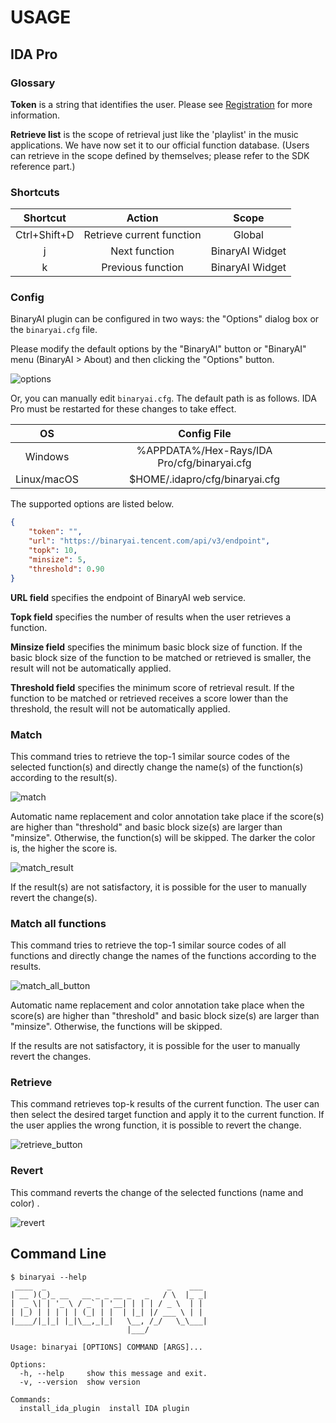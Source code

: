 # USAGE


## IDA Pro

### Glossary

**Token** is a string that identifies the user. Please see [Registration]( https://binaryai.readthedocs.io/en/latest/registration.html ) for more information.

**Retrieve list** is the scope of retrieval just like the 'playlist' in the music applications. We have now set it to our official function database. (Users can retrieve in the scope defined by themselves; please refer to the SDK reference part.)

### Shortcuts

|   Shortcut   |          Action           |      Scope      |
| :----------: | :-----------------------: | :-------------: |
| Ctrl+Shift+D | Retrieve current function |     Global      |
|      j       |       Next function       | BinaryAI Widget |
|      k       |     Previous function     | BinaryAI Widget |

### Config

BinaryAI plugin can be configured in two ways: the "Options" dialog box or the `binaryai.cfg` file.

Please modify the default options by the "BinaryAI" button or "BinaryAI" menu (BinaryAI > About) and then clicking the "Options" button.

![options](image/options.png)

Or, you can manually edit  `binaryai.cfg`. The default path is as follows. IDA Pro must be restarted for these changes to take effect.

|     OS      |                 Config File                 |
| :---------: | :-----------------------------------------: |
|   Windows   | %APPDATA%/Hex-Rays/IDA Pro/cfg/binaryai.cfg |
| Linux/macOS |       $HOME/.idapro/cfg/binaryai.cfg        |

The supported options are listed below.

```json
{
    "token": "",
    "url": "https://binaryai.tencent.com/api/v3/endpoint",
    "topk": 10,
    "minsize": 5,
    "threshold": 0.90
}
```

**URL field** specifies the endpoint of BinaryAI web service.

**Topk field** specifies the number of results when the user retrieves a function.

**Minsize field** specifies the minimum basic block size of function. If the basic block size of the function to be matched or retrieved is smaller, the result will not be automatically applied.

**Threshold field** specifies the minimum score of retrieval result. If the function to be matched or retrieved receives a score lower than the threshold, the result will not be automatically applied.

### Match

This command tries to retrieve the top-1 similar source codes of the selected function(s) and directly change the name(s) of the function(s) according to the result(s). 

![match](image/match.png)

Automatic name replacement and color annotation take place if the score(s) are higher than "threshold" and basic block size(s) are larger than "minsize". Otherwise, the function(s) will be skipped. The darker the color is, the higher the score is.

![match_result](image/match_result.png)

If the result(s) are not satisfactory, it is possible for the user to manually revert the change(s).

### Match all functions

This command tries to retrieve the top-1 similar source codes of all functions and directly change the names of the functions according to the results. 

![match_all_button](image/match_all_button.png)

Automatic name replacement and color annotation take place when the score(s) are higher than "threshold" and basic block size(s) are larger than "minsize". Otherwise, the functions will be skipped.

If the results are not satisfactory, it is possible for the user to manually revert the changes.

### Retrieve

This command retrieves top-k results of the current function. The user can then select the desired target function and apply it to the current function. If the user applies the wrong function, it is possible to revert the change.

![retrieve_button](image/retrieve_button.png)

### Revert

This command reverts the change of the selected functions (name and color) .

![revert](image/revert.png)

## Command Line

```shell
$ binaryai --help
 ____  _                           _    ___
| __ )(_)_ __   __ _ _ __ _   _   / \  |_ _|
|  _ \| | '_ \ / _` | '__| | | | / _ \  | |
| |_) | | | | | (_| | |  | |_| |/ ___ \ | |
|____/|_|_| |_|\__,_|_|   \__, /_/   \_\___|
                          |___/

Usage: binaryai [OPTIONS] COMMAND [ARGS]...

Options:
  -h, --help     show this message and exit.
  -v, --version  show version

Commands:
  install_ida_plugin  install IDA plugin
```

